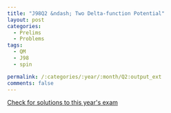 ```yaml
---
title: "J98Q2 &ndash; Two Delta-function Potential"
layout: post
categories:
  - Prelims
  - Problems
tags:
  - QM
  - J98
  - spin

permalink: /:categories/:year/:month/Q2:output_ext
comments: false
---
```

<object data="1998J2Q.pdf" type="application/pdf" width="100%" height="500"></object>
<div class="message"><a href='https://princetonprelim.com/prelim/0/'>Check for solutions to this year's exam</a></div>